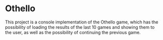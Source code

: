 # Othello
This project is a console implementation of the Othello game, which has the possibility of loading the results of the last 10 games and showing them to the user, as well as the possibility of continuing the previous game.
